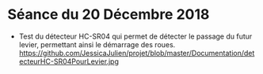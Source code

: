 # Séance du 20 Décembre 2018

* Test du détecteur HC-SR04 qui permet de détecter le passage du futur levier, permettant ainsi le démarrage des roues.
https://github.com/JessicaJulien/projet/blob/master/Documentation/detecteurHC-SR04PourLevier.jpg
